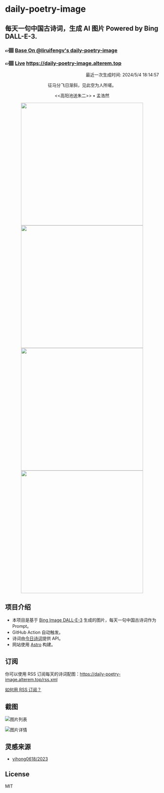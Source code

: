 
# daily-poetry-image

## 每天一句中国古诗词，生成 AI 图片 Powered by Bing DALL-E-3.

### 👉🏽 [Base On @liruifengv's daily-poetry-image](https://github.com/liruifengv/daily-poetry-image)

### 👉🏽 [Live](https://daily-poetry-image.alterem.top/) https://daily-poetry-image.alterem.top

<p align="right">
  最近一次生成时间: 2024/5/4 18:14:57
</p>
<p align="center">
征马分飞日渐斜，见此空为人所嗟。
</p>
<p align="center">
<<高阳池送朱二>> • 孟浩然
</p>
<p align="center">
<img src="https://tse2.mm.bing.net/th/id/OIG4.GC58R.aMetR2OEqwbTBT" height="400" width="400" />
<img src="https://tse1.mm.bing.net/th/id/OIG4.CbMXJgH1Fy3j8XSHKu8V" height="400" width="400" />
<img src="https://tse4.mm.bing.net/th/id/OIG4.J34vDgJ52tXupmcuPeRd" height="400" width="400" />
<img src="https://tse2.mm.bing.net/th/id/OIG4.GjI65yUAW.q2fd588YHb" height="400" width="400" />
</p>

## 项目介绍

-   本项目是基于 [Bing Image DALL-E-3](https://www.bing.com/images/create) 生成的图片，每天一句中国古诗词作为 Prompt。
-   GitHub Action 自动触发。
-   诗词由[今日诗词](https://www.jinrishici.com/)提供 API。
-   网站使用 [Astro](https://astro.build) 构建。

## 订阅

你可以使用 RSS 订阅每天的诗词配图：https://daily-poetry-image.alterem.top/rss.xml

[如何用 RSS 订阅？](https://zhuanlan.zhihu.com/p/55026716)

## 截图

![图片列表](./screenshots/Snipaste_2023-12-28_21-00-26.png)

![图片详情](./screenshots/Snipaste_2023-12-28_21-00-53.png)

## 灵感来源

-   [yihong0618/2023](https://github.com/yihong0618/2023)

## License

MIT
